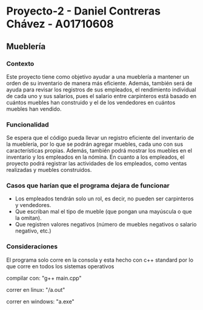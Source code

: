 # Proyecto-2 - Daniel Contreras Chávez - A01710608

## Mueblería

### Contexto
Este proyecto tiene como objetivo ayudar a una mueblería a mantener un orden de su inventario de manera más eficiente. Además, también será de ayuda para revisar los registros de sus empleados, el rendimiento individual de cada uno y sus salarios, pues el salario entre carpinteros está basado en cuántos muebles han construido y el de los vendedores en cuántos muebles han vendido.

### Funcionalidad
Se espera que el código pueda llevar un registro eficiente del inventario de la mueblería, por lo que se podrán agregar muebles, cada uno con sus características propias. Además, también podrá mostrar los muebles en el inventario y los empleados en la nómina. En cuanto a los empleados, el proyecto podrá registrar las actividades de los empleados, como ventas realizadas y muebles construidos.

### Casos que harían que el programa dejara de funcionar
- Los empleados tendrán solo un rol, es decir, no pueden ser carpinteros y vendedores.
- Que escriban mal el tipo de mueble (que pongan una mayúscula o que la omitan).
- Que registren valores negativos (número de muebles negativos o salario negativo, etc.)

### Consideraciones
El programa solo corre en la consola y esta hecho con c++ standard por lo que corre en todos los sistemas operativos

compilar con: "g++ main.cpp"

correr en linux: "/a.out"

correr en windows: "a.exe"
